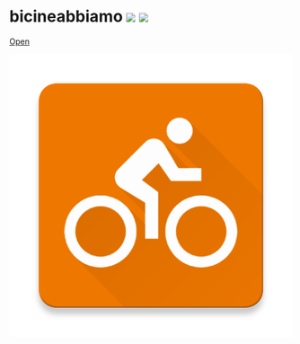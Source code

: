 # bicineabbiamo [![](https://img.shields.io/travis/maxcanna/bicineabbiamo.svg)](https://travis-ci.org/maxcanna/bicineabbiamo/) [![](https://img.shields.io/github/license/maxcanna/bicineabbiamo.svg?maxAge=2592000)](https://github.com/maxcanna/bicineabbiamo/blob/master/LICENSE)
[Open](https://bicineabbiamo.massi.ws)

![](https://raw.githubusercontent.com/maxcanna/bicineabbiamo/master/images/web_hi_res_512.png)